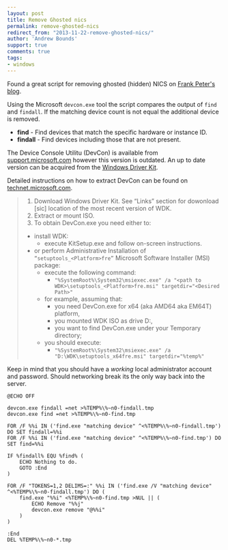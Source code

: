 ```yaml
---
layout: post
title: Remove Ghosted nics
permalink: remove-ghosted-nics
redirect_from: "2013-11-22-remove-ghosted-nics/"
author: 'Andrew Bounds'
support: true
comments: true
tags:
- windows
---
```


Found a great script for removing ghosted (hidden) NICS on [Frank Peter's blog](http://www.out-web.net").

Using the Microsoft `devcon.exe` tool the script compares the output of `find` and `findall`. If the matching device count is not equal the additional device is removed.

* **find** - Find devices that match the specific hardware or instance ID.
* **findall** - Find devices including those that are not present.

The Device Console Utilitu (DevCon) is available from [support.microsoft.com](http://support.microsoft.com/kb/311272) however this version is outdated. An up to date version can be acquired from the [Windows Driver Kit](http://www.microsoft.com/en-us/download/details.aspx?id=11800).

Detailed instructions on how to extract DevCon can be found on [technet.microsoft.com](http://social.technet.microsoft.com/wiki/contents/articles/182.how-to-obtain-the-current-version-of-device-console-utility-devcon-exe.aspx).

> 1. Download Windows Driver Kit. See “Links” section for dowonload [sic] location of the most recent version of WDK.
> 2. Extract or mount ISO.
> 3. To obtain DevCon.exe you need either to:
>   * install WDK:
>     * execute KitSetup.exe and follow on-screen instructions.
>   * or perform Administrative Installation of `“setuptools_<Platform>fre”` Microsoft Software Installer (MSI) package:
>     * execute the following command:
>       * `"%SystemRoot%\System32\msiexec.exe" /a "<path to WDK>\setuptools_<Platform>fre.msi" targetdir="<Desired Path>"`
>     * for example, assuming that:
>       * you need DevCon.exe for x64 (aka AMD64 aka EM64T) platform,
>       * you mounted WDK ISO as drive D:,
>       * you want to find DevCon.exe under your Temporary directory;
>     * you should execute:
>       * `"%SystemRoot%\System32\msiexec.exe" /a "D:\WDK\setuptools_x64fre.msi" targetdir="%temp%"`

Keep in mind that you should have a *working* local administrator account and password. Should networking break its the only way back into the server.

```batch
@ECHO OFF

devcon.exe findall =net >%TEMP%\%~n0-findall.tmp
devcon.exe find =net >%TEMP%\%~n0-find.tmp

FOR /F %%i IN ('find.exe "matching device" ^<%TEMP%\%~n0-findall.tmp') DO SET findall=%%i
FOR /F %%i IN ('find.exe "matching device" ^<%TEMP%\%~n0-find.tmp') DO SET find=%%i

IF %findall% EQU %find% (
    ECHO Nothing to do.
    GOTO :End
)

FOR /F "TOKENS=1,2 DELIMS=:" %%i IN ('find.exe /V "matching device" ^<%TEMP%\%~n0-findall.tmp') DO (
    find.exe "%%i" <%TEMP%\%~n0-find.tmp >NUL || (
        ECHO Remove "%%j"
        devcon.exe remove "@%%i"
    )
)

:End
DEL %TEMP%\%~n0-*.tmp
```
